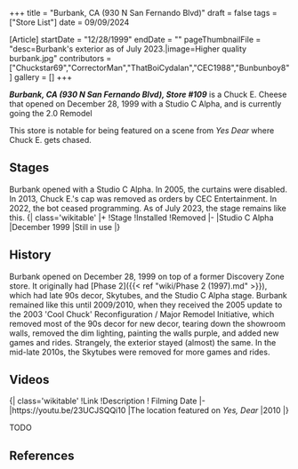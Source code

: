 +++
title = "Burbank, CA (930 N San Fernando Blvd)"
draft = false
tags = ["Store List"]
date = 09/09/2024

[Article]
startDate = "12/28/1999"
endDate = ""
pageThumbnailFile = "desc=Burbank's exterior as of July 2023.|image=Higher quality burbank.jpg"
contributors = ["Chuckstar69","CorrectorMan","ThatBoiCydalan","CEC1988","Bunbunboy8"]
gallery = []
+++

<b><i>Burbank, CA (930 N San Fernando Blvd), Store #109</b></i> is a Chuck E. Cheese that opened on December 28, 1999 with a Studio C Alpha, and is currently going the 2.0 Remodel

This store is notable for being featured on a scene from <i>Yes Dear</i> where Chuck E. gets chased.

<h2>Stages</h2>
Burbank opened with a Studio C Alpha. In 2005, the curtains were disabled. In 2013, Chuck E.'s cap was removed as orders by CEC Entertainment. In 2022, the bot ceased programming. As of July 2023, the stage remains like this.
{| class='wikitable'
|+
!Stage
!Installed
!Removed
|-
|Studio C Alpha
|December 1999
|Still in use
|}

<h2>History</h2>
Burbank opened on December 28, 1999 on top of a former Discovery Zone store. It originally had [Phase 2]({{< ref "wiki/Phase 2 (1997).md" >}}), which had late 90s decor, Skytubes, and the Studio C Alpha stage. Burbank remained like this until 2009/2010, when they received the 2005 update to the 2003 'Cool Chuck' Reconfiguration / Major Remodel Initiative, which removed most of the 90s decor for new decor, tearing down the showroom walls, removed the dim lighting, painting the walls purple, and added new games and rides. Strangely, the exterior stayed (almost) the same. In the mid-late 2010s, the Skytubes were removed for more games and rides.

<h2>Videos</h2>
{| class='wikitable'
!Link
!Description
! Filming Date
|-
|https://youtu.be/23UCJSQQi10
|The location featured on <i>Yes, Dear</i>
|2010
|}



TODO
<h2>References</h2>
<references />